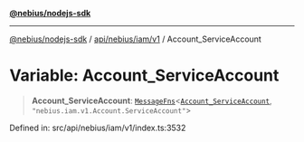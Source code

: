 [**@nebius/nodejs-sdk**](../../../../../README.md)

***

[@nebius/nodejs-sdk](../../../../../README.md) / [api/nebius/iam/v1](../README.md) / Account\_ServiceAccount

# Variable: Account\_ServiceAccount

> **Account\_ServiceAccount**: [`MessageFns`](../../../../../runtime/protos/core/interfaces/MessageFns.md)\<[`Account_ServiceAccount`](../interfaces/Account_ServiceAccount.md), `"nebius.iam.v1.Account.ServiceAccount"`\>

Defined in: src/api/nebius/iam/v1/index.ts:3532
